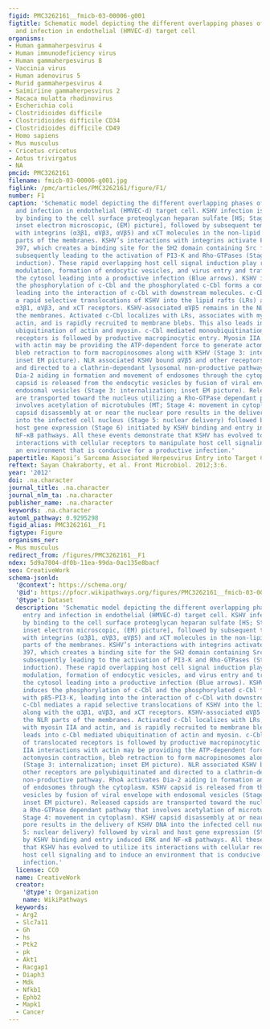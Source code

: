 ```yaml
---
figid: PMC3262161__fmicb-03-00006-g001
figtitle: Schematic model depicting the different overlapping phases of KSHV entry
  and infection in endothelial (HMVEC-d) target cell
organisms:
- Human gammaherpesvirus 4
- Human immunodeficiency virus
- Human gammaherpesvirus 8
- Vaccinia virus
- Human adenovirus 5
- Murid gammaherpesvirus 4
- Saimiriine gammaherpesvirus 2
- Macaca mulatta rhadinovirus
- Escherichia coli
- Clostridioides difficile
- Clostridioides difficile CD34
- Clostridioides difficile CD49
- Homo sapiens
- Mus musculus
- Cricetus cricetus
- Aotus trivirgatus
- NA
pmcid: PMC3262161
filename: fmicb-03-00006-g001.jpg
figlink: /pmc/articles/PMC3262161/figure/F1/
number: F1
caption: 'Schematic model depicting the different overlapping phases of KSHV entry
  and infection in endothelial (HMVEC-d) target cell. KSHV infection is initiated
  by binding to the cell surface proteoglycan heparan sulfate [HS; Stage 1: binding;
  inset electron microscopic, (EM) picture], followed by subsequent temporal associations
  with integrins (α3β1, αVβ3, αVβ5) and xCT molecules in the non-lipid raft (NLR)
  parts of the membranes. KSHV’s interactions with integrins activate FAK at tyrosine
  397, which creates a binding site for the SH2 domain containing Src family kinases,
  subsequently leading to the activation of PI3-K and Rho-GTPases (Stage 2: signal
  induction). These rapid overlapping host cell signal induction play roles in actin
  modulation, formation of endocytic vesicles, and virus entry and trafficking through
  the cytosol leading into a productive infection (Blue arrows). KSHV infection induces
  the phosphorylation of c-Cbl and the phosphorylated c-Cbl forms a complex with p85-PI3-K,
  leading into the interaction of c-Cbl with downstream molecules. c-Cbl mediates
  a rapid selective translocations of KSHV into the lipid rafts (LRs) along with the
  α3β1, αVβ3, and xCT receptors. KSHV-associated αVβ5 remains in the NLR parts of
  the membranes. Activated c-Cbl localizes with LRs, associates with myosin IIA and
  actin, and is rapidly recruited to membrane blebs. This also leads into c-Cbl mediated
  ubiquitination of actin and myosin. c-Cbl mediated monoubiquitination of translocated
  receptors is followed by productive macropinocytic entry. Myosin IIA interactions
  with actin may be providing the ATP-dependent force to generate actomyosin contraction,
  bleb retraction to form macropinosomes along with KSHV (Stage 3: internalization;
  inset EM picture). NLR associated KSHV bound αVβ5 and other receptors are polyubiquitinated
  and directed to a clathrin-dependant lysosomal non-productive pathway. RhoA activates
  Dia-2 aiding in formation and movement of endosomes through the cytoplasm. KSHV
  capsid is released from the endocytic vesicles by fusion of viral envelope with
  endosomal vesicles (Stage 3: internalization; inset EM picture). Released capsids
  are transported toward the nucleus utilizing a Rho-GTPase dependant pathway that
  involves acetylation of microtubules (MT; Stage 4: movement in cytoplasm). KSHV
  capsid disassembly at or near the nuclear pore results in the delivery of KSHV DNA
  into the infected cell nucleus (Stage 5: nuclear delivery) followed by viral and
  host gene expression (Stage 6) initiated by KSHV binding and entry induced ERK and
  NF-κB pathways. All these events demonstrate that KSHV has evolved to utilize its
  interactions with cellular receptors to manipulate host cell signaling and to induce
  an environment that is conducive for a productive infection.'
papertitle: Kaposi’s Sarcoma Associated Herpesvirus Entry into Target Cells.
reftext: Sayan Chakraborty, et al. Front Microbiol. 2012;3:6.
year: '2012'
doi: .na.character
journal_title: .na.character
journal_nlm_ta: .na.character
publisher_name: .na.character
keywords: .na.character
automl_pathway: 0.9295298
figid_alias: PMC3262161__F1
figtype: Figure
organisms_ner:
- Mus musculus
redirect_from: /figures/PMC3262161__F1
ndex: 5d9a7804-df0b-11ea-99da-0ac135e8bacf
seo: CreativeWork
schema-jsonld:
  '@context': https://schema.org/
  '@id': https://pfocr.wikipathways.org/figures/PMC3262161__fmicb-03-00006-g001.html
  '@type': Dataset
  description: 'Schematic model depicting the different overlapping phases of KSHV
    entry and infection in endothelial (HMVEC-d) target cell. KSHV infection is initiated
    by binding to the cell surface proteoglycan heparan sulfate [HS; Stage 1: binding;
    inset electron microscopic, (EM) picture], followed by subsequent temporal associations
    with integrins (α3β1, αVβ3, αVβ5) and xCT molecules in the non-lipid raft (NLR)
    parts of the membranes. KSHV’s interactions with integrins activate FAK at tyrosine
    397, which creates a binding site for the SH2 domain containing Src family kinases,
    subsequently leading to the activation of PI3-K and Rho-GTPases (Stage 2: signal
    induction). These rapid overlapping host cell signal induction play roles in actin
    modulation, formation of endocytic vesicles, and virus entry and trafficking through
    the cytosol leading into a productive infection (Blue arrows). KSHV infection
    induces the phosphorylation of c-Cbl and the phosphorylated c-Cbl forms a complex
    with p85-PI3-K, leading into the interaction of c-Cbl with downstream molecules.
    c-Cbl mediates a rapid selective translocations of KSHV into the lipid rafts (LRs)
    along with the α3β1, αVβ3, and xCT receptors. KSHV-associated αVβ5 remains in
    the NLR parts of the membranes. Activated c-Cbl localizes with LRs, associates
    with myosin IIA and actin, and is rapidly recruited to membrane blebs. This also
    leads into c-Cbl mediated ubiquitination of actin and myosin. c-Cbl mediated monoubiquitination
    of translocated receptors is followed by productive macropinocytic entry. Myosin
    IIA interactions with actin may be providing the ATP-dependent force to generate
    actomyosin contraction, bleb retraction to form macropinosomes along with KSHV
    (Stage 3: internalization; inset EM picture). NLR associated KSHV bound αVβ5 and
    other receptors are polyubiquitinated and directed to a clathrin-dependant lysosomal
    non-productive pathway. RhoA activates Dia-2 aiding in formation and movement
    of endosomes through the cytoplasm. KSHV capsid is released from the endocytic
    vesicles by fusion of viral envelope with endosomal vesicles (Stage 3: internalization;
    inset EM picture). Released capsids are transported toward the nucleus utilizing
    a Rho-GTPase dependant pathway that involves acetylation of microtubules (MT;
    Stage 4: movement in cytoplasm). KSHV capsid disassembly at or near the nuclear
    pore results in the delivery of KSHV DNA into the infected cell nucleus (Stage
    5: nuclear delivery) followed by viral and host gene expression (Stage 6) initiated
    by KSHV binding and entry induced ERK and NF-κB pathways. All these events demonstrate
    that KSHV has evolved to utilize its interactions with cellular receptors to manipulate
    host cell signaling and to induce an environment that is conducive for a productive
    infection.'
  license: CC0
  name: CreativeWork
  creator:
    '@type': Organization
    name: WikiPathways
  keywords:
  - Arg2
  - Slc7a11
  - Gh
  - hs
  - Ptk2
  - pk
  - Akt1
  - Racgap1
  - Diaph3
  - Mdk
  - Nfkb1
  - Ephb2
  - Mapk1
  - Cancer
---
```

